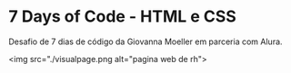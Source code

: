 # 7 Days of Code - HTML e CSS

Desafio de 7 dias de código da Giovanna Moeller em parceria com Alura.

<img src="./visualpage.png alt="pagina web de rh">

